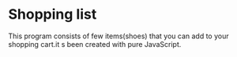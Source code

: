 # Shopping list
This program consists of few items(shoes) that you can add to your shopping cart.it s been created with pure JavaScript.
